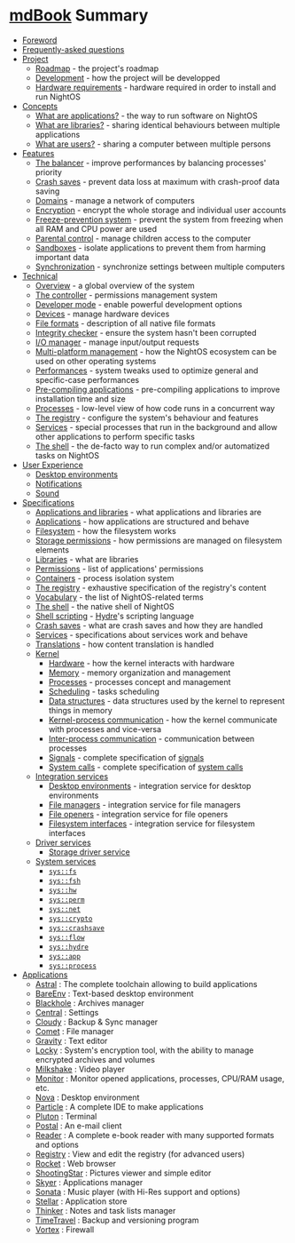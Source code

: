 # [mdBook](https://github.com/rust-lang/mdBook) Summary

- [Foreword](FOREWORD.md)
- [Frequently-asked questions](FAQ.md)
- [Project](project/README.md)
  - [Roadmap](project/roadmap.md) - the project's roadmap
  - [Development](project/development.md) - how the project will be developped
  - [Hardware requirements](project/hw-requirements.md) - hardware required in order to install and run NightOS
- [Concepts](concepts/README.md)
  - [What are applications?](concepts/applications.md) - the way to run software on NightOS
  - [What are libraries?](concepts/libraries.md) - sharing identical behaviours between multiple applications
  - [What are users?](concepts/users.md) - sharing a computer between multiple persons
- [Features](features/README.md)
  - [The balancer](features/balancer.md) - improve performances by balancing processes' priority
  - [Crash saves](features/crash-saves.md) - prevent data loss at maximum with crash-proof data saving
  - [Domains](features/domains.md) - manage a network of computers
  - [Encryption](features/encryption.md) - encrypt the whole storage and individual user accounts
  - [Freeze-prevention system](features/freeze-prevention.md) - prevent the system from freezing when all RAM and CPU power are used
  - [Parental control](features/parental-control.md) - manage children access to the computer
  - [Sandboxes](features/sandboxes.md) - isolate applications to prevent them from harming important data
  - [Synchronization](features/synchronization.md) - synchronize settings between multiple computers
- [Technical](technical/README.md)
  - [Overview](technical/overview.md) - a global overview of the system
  - [The controller](technical/controller.md) - permissions management system
  - [Developer mode](technical/dev-mode.md) - enable powerful development options
  - [Devices](technical/devices.md) - manage hardware devices
  - [File formats](technical/file-formats.md) - description of all native file formats
  - [Integrity checker](technical/integrity-checker.md) - ensure the system hasn't been corrupted
  - [I/O manager](technical/io-manager.md) - manage input/output requests
  - [Multi-platform management](technical/multi-platform.md) - how the NightOS ecosystem can be used on other operating systems
  - [Performances](technical/performances.md) - system tweaks used to optimize general and specific-case performances
  - [Pre-compiling applications](technical/pre-compiling.md) - pre-compiling applications to improve installation time and size
  - [Processes](technical/processes.md) - low-level view of how code runs in a concurrent way
  - [The registry](technical/registry.md) - configure the system's behaviour and features
  - [Services](technical/services.md) - special processes that run in the background and allow other applications to perform specific tasks
  - [The shell](technical/shell.md) - the de-facto way to run complex and/or automatized tasks on NightOS
- [User Experience](ux/README.md)
  - [Desktop environments](ux/desktop-environment.md)
  - [Notifications](ux/notifications.md)
  - [Sound](ux/sound.md)
- [Specifications](specs/README.md)
  - [Applications and libraries](specs/applications-libraries.md) - what applications and libraries are
  - [Applications](specs/applications.md) - how applications are structured and behave
  - [Filesystem](specs/filesystem.md) - how the filesystem works
  - [Storage permissions](specs/storage-permissions.md) - how permissions are managed on filesystem elements
  - [Libraries](specs/libraries.md) - what are libraries
  - [Permissions](specs/permissions.md) - list of applications' permissions
  - [Containers](specs/containers.md) - process isolation system
  - [The registry](specs/registry.md) - exhaustive specification of the registry's content
  - [Vocabulary](specs/vocabulary.md) - the list of NightOS-related terms
  - [The shell](specs/shell.md) - the native shell of NightOS
  - [Shell scripting](specs/shell-scripting.md) - [Hydre](technical/shell.md)'s scripting language
  - [Crash saves](specs/crash-saves.md) - what are crash saves and how they are handled
  - [Services](specs/services.md) - specifications about services work and behave
  - [Translations](specs/translations.md) - how content translation is handled
  - [Kernel](specs/kernel/README.md)
    - [Hardware](specs/kernel/hardware.md) - how the kernel interacts with hardware
    - [Memory](specs/kernel/memory.md) - memory organization and management
    - [Processes](specs/kernel/processes.md) - processes concept and management
    - [Scheduling](specs/kernel/scheduling.md) - tasks scheduling
    - [Data structures](specs/kernel/data-structures.md) - data structures used by the kernel to represent things in memory
    - [Kernel-process communication](specs/kernel/kpc.md) - how the kernel communicate with processes and vice-versa
    - [Inter-process communication](specs/kernel/ipc.md) - communication between processes
    - [Signals](specs/kernel/signals.md) - complete specification of [signals](specs/kernel/kpc.md)
    - [System calls](specs/kernel/syscalls.md) - complete specification of [system calls](specs/kernel/kpc.md)
  - [Integration services](specs/services/integration/README.md)
    - [Desktop environments](specs/services/integration/desktop-environments.md) - integration service for desktop environments
    - [File managers](specs/services/integration/file-managers.md) - integration service for file managers
    - [File openers](specs/services/integration/file-openers.md) - integration service for file openers
    - [Filesystem interfaces](specs/services/integration/filesystem-interfaces.md) - integration service for filesystem interfaces
  - [Driver services](specs/services/drivers/README.md)
    - [Storage driver service](specs/services/drivers/storage.md)
  - [System services](specs/services/system/README.md)
    - [`sys::fs`](specs/services/system/fs.md)
    - [`sys::fsh`](specs/services/system/fsh.md)
    - [`sys::hw`](specs/services/system/hw.md)
    - [`sys::perm`](specs/services/system/perm.md)
    - [`sys::net`](specs/services/system/net.md)
    - [`sys::crypto`](specs/services/system/crypto.md)
    - [`sys::crashsave`](specs/services/system/crashsave.md)
    - [`sys::flow`](specs/services/system/flow.md)
    - [`sys::hydre`](specs/services/system/hydre.md)
    - [`sys::app`](specs/services/system/app.md)
    - [`sys::process`](specs/services/system/process.md)
- [Applications](applications/README.md)
    - [Astral](applications/Astral.md) : The complete toolchain allowing to build applications
    - [BareEnv](applications/BareEnv.md) : Text-based desktop environment
    - [Blackhole](applications/Blackhole.md) : Archives manager
    - [Central](applications/Central.md) : Settings
    - [Cloudy](applications/Cloudy.md) : Backup & Sync manager
    - [Comet](applications/Comet.md) : File manager
    - [Gravity](applications/Gravity.md) : Text editor
    - [Locky](applications/Locky.md) : System's encryption tool, with the ability to manage encrypted archives and volumes
    - [Milkshake](applications/Milkshake.md) : Video player
    - [Monitor](applications/Monitor.md) : Monitor opened applications, processes, CPU/RAM usage, etc.
    - [Nova](applications/Nova.md) : Desktop environment
    - [Particle](applications/Particle.md) : A complete IDE to make applications
    - [Pluton](applications/Pluton.md) : Terminal
    - [Postal](applications/Postal.md) : An e-mail client
    - [Reader](applications/Reader.md) : A complete e-book reader with many supported formats and options
    - [Registry](applications/Registry.md) : View and edit the registry (for advanced users)
    - [Rocket](applications/Rocket.md) : Web browser
    - [ShootingStar](applications/ShootingStar.md) : Pictures viewer and simple editor
    - [Skyer](applications/Skyer.md) : Applications manager
    - [Sonata](applications/Sonata.md) : Music player (with Hi-Res support and options)
    - [Stellar](applications/Stellar.md) : Application store
    - [Thinker](applications/Thinker.md) : Notes and task lists manager
    - [TimeTravel](applications/TimeTravel.md) : Backup and versioning program
    - [Vortex](applications/Vortex.md) : Firewall